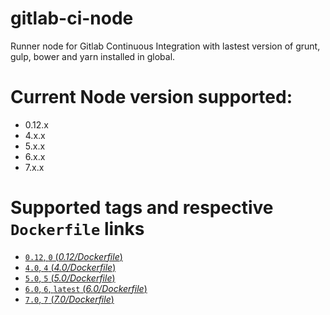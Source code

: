 # gitlab-ci-node
Runner node for Gitlab Continuous Integration with lastest version of grunt, gulp, bower and yarn installed in global.

# Current Node version supported:
- 0.12.x
- 4.x.x
- 5.x.x
- 6.x.x
- 7.x.x

# Supported tags and respective `Dockerfile` links

-	[`0.12`, `0` (*0.12/Dockerfile*)](https://github.com/naoned/gitlab-ci-node/blob/master/0.12/Dockerfile)
-	[`4.0`, `4` (*4.0/Dockerfile*)](https://github.com/naoned/gitlab-ci-node/blob/master/4.0/Dockerfile)
-	[`5.0`, `5` (*5.0/Dockerfile*)](https://github.com/naoned/gitlab-ci-node/blob/master/5.0/Dockerfile)
-	[`6.0`, `6`, `latest` (*6.0/Dockerfile*)](https://github.com/naoned/gitlab-ci-node/blob/master/6.0/Dockerfile)
-	[`7.0`, `7` (*7.0/Dockerfile*)](https://github.com/naoned/gitlab-ci-node/blob/master/7.0/Dockerfile)
